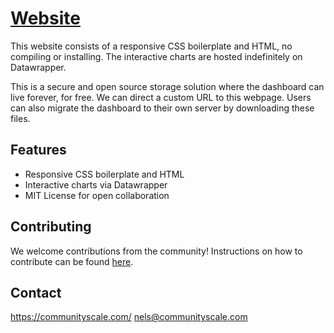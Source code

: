 # [Website](https://communityscale.github.io/Hilliard/)
  
This website consists of a responsive CSS boilerplate and HTML, no compiling or installing. The interactive charts are hosted indefinitely on Datawrapper. 

This is a secure and open source storage solution where the dashboard can live forever, for free. We can direct a custom URL to this webpage. Users can also migrate the dashboard to their own server by downloading these files.

## Features
- Responsive CSS boilerplate and HTML
- Interactive charts via Datawrapper
- MIT License for open collaboration

## Contributing
We welcome contributions from the community! Instructions on how to contribute can be found [here](/CONTRIBUTING.md).

## Contact
https://communityscale.com/
nels@communityscale.com 
